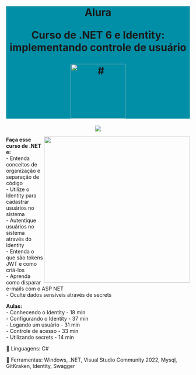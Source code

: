 <h1 align="center" style="background-color:#008fa7"> 
<p>Alura</p>
<p>Curso de
.NET 6 e Identity: implementando controle de usuário
</p>
<a href="https://cursos.alura.com.br/course/dot-net-6-identity-controle-usuario">
<img src="https://www.alura.com.br/assets/api/cursos/dot-net-6-identity-controle-usuario.svg" 
alt="#" width="150" height="150">
</a> 
</h1>
<p align="center">
<img loading="lazy" src="http://img.shields.io/static/v1?label=STATUS&message=EM%20DESENVOLVIMENTO&color=GREEN&style=for-the-badge"/>
</p>
<img src="https://raw.githubusercontent.com/MicaelliMedeiros/micaellimedeiros/master/image/computer-illustration.png" min-width="400px" max-width="400px" width="400px" align="right">
<p align="left"> 
  <strong>Faça esse curso de .NET e:</strong></br>
- Entenda conceitos de organização e separação de código</br>
- Utilize o Identity para cadastrar usuários no sistema</br>
- Autentique usuários no sistema através do Identity</br>
- Entenda o que são tokens JWT e como criá-los</br>
- Aprenda como disparar e-mails com o ASP NET</br>
- Oculte dados sensíveis através de secrets</br>
</p>
<p align="left">
  <strong>Aulas:</strong> </br> 
- Conhecendo o Identity - 18 min</br> 
- Configurando o Identity - 37 min</br> 
- Logando um usuário - 31 min</br> 
- Controle de acesso - 33 min</br> 
- Utilizando secrets - 14 min</br> 
</p>
<p align="left">
  🐙 Linguagens: C#
</p>
<p align="left">
  💼 Ferramentas: Windows, .NET, Visual Studio Community 2022, Mysql, GitKraken, Identity, Swagger
</p>